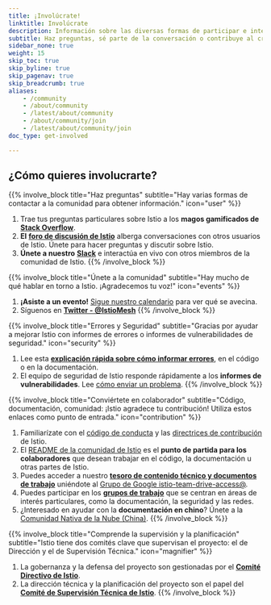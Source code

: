 ```yaml
---
title: ¡Involúcrate!
linktitle: Involúcrate
description: Información sobre las diversas formas de participar e interactuar con la comunidad de Istio.
subtitle: Haz preguntas, sé parte de la conversación o contribuye al crecimiento de Istio. Istio es un proyecto de código abierto impulsado por la participación de usuarios y colaboradores. ¡Únete!
sidebar_none: true
weight: 15
skip_toc: true
skip_byline: true
skip_pagenav: true
skip_breadcrumb: true
aliases:
    - /community
    - /about/community
    - /latest/about/community
    - /about/community/join
    - /latest/about/community/join
doc_type: get-involved

---
```

## ¿Cómo quieres involucrarte?

{{% involve_block title="Haz preguntas" subtitle="Hay varias formas de contactar a la comunidad para obtener información." icon="user" %}}
1. Trae tus preguntas particulares sobre Istio a los **magos gamificados de** [**Stack Overflow**](https://stackoverflow.com/questions/tagged/istio).
1. **El** [**foro de discusión de Istio**](https://github.com/istio/istio/discussions) alberga conversaciones con otros usuarios de Istio. Únete para hacer preguntas y discutir sobre Istio.
1. **Únete a nuestro** [**Slack**](https://slack.istio.io/) e interactúa en vivo con otros miembros de la comunidad de Istio.
{{% /involve_block %}}

{{% involve_block title="Únete a la comunidad" subtitle="Hay mucho de qué hablar en torno a Istio. ¡Agradecemos tu voz!" icon="events" %}}
1. **¡Asiste a un evento!** [Sigue nuestro calendario](https://calendar.google.com/calendar/embed?src=i10ogf58krfbrsjai5qi16g4do@group.calendar.google.com) para ver qué se avecina.
1. Síguenos en [**Twitter - @IstioMesh**](https://twitter.com/IstioMesh)
{{% /involve_block %}}

{{% involve_block title="Errores y Seguridad" subtitle="Gracias por ayudar a mejorar Istio con informes de errores o informes de vulnerabilidades de seguridad." icon="security" %}}
1. Lee esta [**explicación rápida sobre cómo informar errores**](/es/docs/releases/bugs/), en el código o en la documentación.
1. El equipo de seguridad de Istio responde rápidamente a los **informes de vulnerabilidades**. Lee [cómo enviar un problema](/es/docs/releases/security-vulnerabilities/).
{{% /involve_block %}}

{{% involve_block title="Conviértete en colaborador" subtitle="Código, documentación, comunidad: ¡Istio agradece tu contribución! Utiliza estos enlaces como punto de entrada." icon="contribution" %}}
1. Familiarízate con el [código de conducta](https://github.com/istio/community/blob/master/CONTRIBUTING.md#code-of-conduct) y las [directrices de contribución](https://github.com/istio/community/blob/master/CONTRIBUTING.md) de Istio.
1. El [README de la comunidad de Istio](https://github.com/istio/community/blob/master/README.md) es el **punto de partida para los colaboradores** que desean trabajar en el código, la documentación u otras partes de Istio.
1. Puedes acceder a nuestro [**tesoro de contenido técnico y documentos de trabajo**](https://drive.google.com/drive/folders/1l_zqgBq_yfc1PfbJiWsFubXBtAz22sau) uniéndote al [Grupo de Google istio-team-drive-access@](https://groups.google.com/forum/#!forum/istio-team-drive-access).
1. Puedes participar en los [**grupos de trabajo**](https://github.com/istio/community/blob/master/WORKING-GROUPS.md) que se centran en áreas de interés particulares, como la documentación, la seguridad y las redes.
1. ¿Interesado en ayudar con la **documentación en chino**? Únete a la [Comunidad Nativa de la Nube (China)](https://cloudnative.to).
{{% /involve_block %}}

{{% involve_block title="Comprende la supervisión y la planificación" subtitle="Istio tiene dos comités clave que supervisan el proyecto: el de Dirección y el de Supervisión Técnica." icon="magnifier" %}}
1. La gobernanza y la defensa del proyecto son gestionadas por el [**Comité Directivo de Istio**](https://github.com/istio/community/tree/master/steering).
1. La dirección técnica y la planificación del proyecto son el papel del [**Comité de Supervisión Técnica de Istio**](https://github.com/istio/community/blob/master/TECH-OVERSIGHT-COMMITTEE.md).
{{% /involve_block %}}
